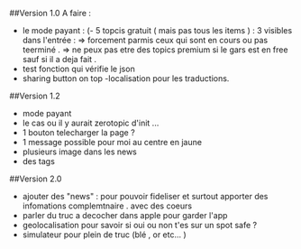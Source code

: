 ##Version 1.0
A faire :  

- le mode payant : (- 5 topcis gratuit ( mais pas tous les items ) : 3 visibles dans l'entrée : 
        => forcement parmis ceux qui sont en cours ou pas teerminé . 
        => ne peux pas etre des topics premium si le gars est en free sauf si il a deja fait .   
- test fonction qui vérifie le json
- sharing button on top 
-localisation pour les traductions. 

    
##Version 1.2
- mode payant
- le cas ou il y aurait zerotopic d'init ... 
- 1 bouton telecharger la page ? 
- 1 message possible pour moi au centre en jaune
- plusieurs image dans les news   
- des tags 

##Version 2.0
- ajouter des "news" : pour pouvoir fideliser et surtout apporter des infomations complemtnaire . avec des coeurs  
- parler du truc a decocher dans apple pour garder l'app 
- geolocalisation pour savoir si oui ou non t'es sur un spot safe ? 
- simulateur pour plein de truc (blé , or etc... )


